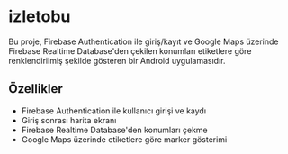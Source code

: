 # izletobu

Bu proje, Firebase Authentication ile giriş/kayıt ve Google Maps üzerinde Firebase Realtime Database'den çekilen konumları etiketlere göre renklendirilmiş şekilde gösteren bir Android uygulamasıdır.

## Özellikler
- Firebase Authentication ile kullanıcı girişi ve kaydı
- Giriş sonrası harita ekranı
- Firebase Realtime Database'den konumları çekme
- Google Maps üzerinde etiketlere göre marker gösterimi 